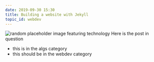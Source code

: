 ```yaml
---
date: 2019-09-30 15:30
title: Building a website with Jekyll
topic_id: webdev
---
```


![random placeholder image featuring technology](http://placeimg.com/650/200/tech)
Here is the post in question
* this is in the algs category
* this should be in the webdev category